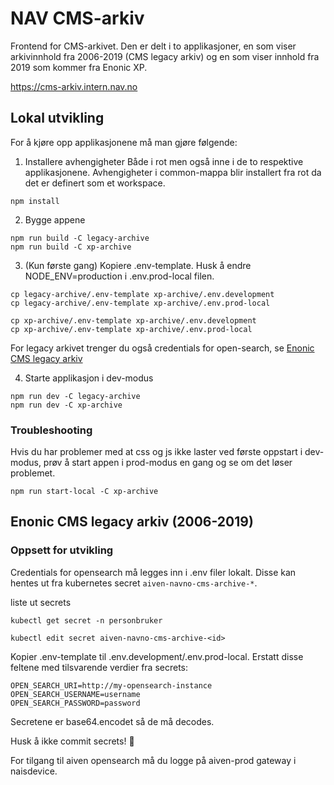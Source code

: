# NAV CMS-arkiv

Frontend for CMS-arkivet. Den er delt i to applikasjoner, en som viser arkivinnhold fra 2006-2019 (CMS legacy arkiv) og en som viser innhold fra 2019 som kommer fra Enonic XP.

https://cms-arkiv.intern.nav.no

## Lokal utvikling

For å kjøre opp applikasjonene må man gjøre følgende:

1. Installere avhengigheter
   Både i rot men også inne i de to respektive applikasjonene. Avhengigheter i common-mappa blir installert fra rot da det er definert som et workspace.

```
npm install
```

2. Bygge appene

```
npm run build -C legacy-archive
npm run build -C xp-archive
```

3. (Kun første gang) Kopiere .env-template.
   Husk å endre NODE_ENV=production i .env.prod-local filen.

```
cp legacy-archive/.env-template xp-archive/.env.development
cp legacy-archive/.env-template xp-archive/.env.prod-local

cp xp-archive/.env-template xp-archive/.env.development
cp xp-archive/.env-template xp-archive/.env.prod-local
```

For legacy arkivet trenger du også credentials for open-search, se [Enonic CMS legacy arkiv](#enonic-cms-legacy-arkiv-2006-2019)

4. Starte applikasjon i dev-modus

```
npm run dev -C legacy-archive
npm run dev -C xp-archive
```

### Troubleshooting

Hvis du har problemer med at css og js ikke laster ved første oppstart i dev-modus, prøv å start appen i prod-modus en gang og se om det løser problemet.

```
npm run start-local -C xp-archive
```

## <a name="enonic-legacy"></a> Enonic CMS legacy arkiv (2006-2019)

### Oppsett for utvikling

Credentials for opensearch må legges inn i .env filer lokalt. Disse kan hentes ut fra kubernetes secret `aiven-navno-cms-archive-*`.

liste ut secrets

```
kubectl get secret -n personbruker
```

```
kubectl edit secret aiven-navno-cms-archive-<id>
```

Kopier .env-template til .env.development/.env.prod-local. Erstatt disse feltene med tilsvarende verdier fra secrets:

```
OPEN_SEARCH_URI=http://my-opensearch-instance
OPEN_SEARCH_USERNAME=username
OPEN_SEARCH_PASSWORD=password
```

Secretene er base64.encodet så de må decodes.

Husk å ikke commit secrets! 👿

For tilgang til aiven opensearch må du logge på aiven-prod gateway i naisdevice.
